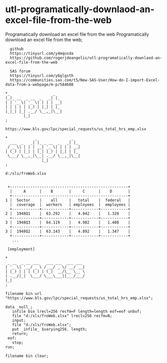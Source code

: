 # utl-programatically-downlaod-an-excel-file-from-the-web
Programatically download an excel file from the web
    Programatically download an excel file from the web;                                                              
                                                                                                                      
      github                                                                                                          
      https://tinyurl.com/y4mqusda                                                                                    
      https://github.com/rogerjdeangelis/utl-programatically-downlaod-an-excel-file-from-the-web                      
                                                                                                                      
      SAS forum                                                                                                       
      https://tinyurl.com/y6glgsth                                                                                    
      https://communities.sas.com/t5/New-SAS-User/How-do-I-import-Excel-data-from-a-webpage/m-p/584608                
                                                                                                                      
    *_                   _                                                                                            
    (_)_ __  _ __  _   _| |_                                                                                          
    | | '_ \| '_ \| | | | __|                                                                                         
    | | | | | |_) | |_| | |_                                                                                          
    |_|_| |_| .__/ \__,_|\__|                                                                                         
            |_|                                                                                                       
    ;                                                                                                                 
                                                                                                                      
    https://www.bls.gov/lpc/special_requests/us_total_hrs_emp.xlsx                                                    
                                                                                                                      
    *            _               _                                                                                    
      ___  _   _| |_ _ __  _   _| |_                                                                                  
     / _ \| | | | __| '_ \| | | | __|                                                                                 
    | (_) | |_| | |_| |_) | |_| | |_                                                                                  
     \___/ \__,_|\__| .__/ \__,_|\__|                                                                                 
                    |_|                                                                                               
    ;                                                                                                                 
                                                                                                                      
    d:/xls/froWeb.xlsx                                                                                                
                                                                                                                      
                                                                                                                      
     +----------------------------------------------------+                                                           
      |     A      |    B       |     C      |    D       |                                                           
      +---------------------------------------------------+                                                           
    1 |  Sector    |    all     |   total    |  federal   |                                                           
      |  coverage  |  workers   | employees  |  employees |                                                           
      +------------+------------+------------+------------+                                                           
    2 |  1948Q1    |  63.292    |   4.842    |   1.328    |                                                           
      +------------+------------+------------+------------+                                                           
    3 |  1948Q3    |  64.119    |   4.982    |   1.408    |                                                           
      +------------+------------+------------+------------+                                                           
    3 |  1948Q2    |  63.143    |   4.892    |   1.347    |                                                           
      +------------+------------+------------+------------+                                                           
       ...                                                                                                            
                                                                                                                      
     [employment]                                                                                                     
                                                                                                                      
    *                                                                                                                 
     _ __  _ __ ___   ___ ___  ___ ___                                                                                
    | '_ \| '__/ _ \ / __/ _ \/ __/ __|                                                                               
    | |_) | | | (_) | (_|  __/\__ \__ \                                                                               
    | .__/|_|  \___/ \___\___||___/___/                                                                               
    |_|                                                                                                               
    ;                                                                                                                 
                                                                                                                      
    filename bin url "https://www.bls.gov/lpc/special_requests/us_total_hrs_emp.xlsx";                                
                                                                                                                      
    data _null_;                                                                                                      
       infile bin lrecl=256 recfm=F length=length eof=eof unbuf;                                                      
       file "d:/xls/froWeb.xlsx" lrecl=256 recfm=N;                                                                   
       input;                                                                                                         
       file "d:/xls/froWeb.xlsx";                                                                                     
       put _infile_ $varying256. length;                                                                              
       return;                                                                                                        
     eof:                                                                                                             
       stop;                                                                                                          
    run;                                                                                                              
                                                                                                                      
    filename bin clear;                                                                                               
                                                                                                                      
                                                                                                                      
                                                                                                                      
